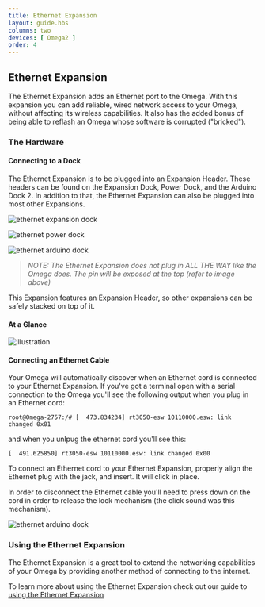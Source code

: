 ```yaml
---
title: Ethernet Expansion
layout: guide.hbs
columns: two
devices: [ Omega2 ]
order: 4
---
```


## Ethernet Expansion

<!-- // intro on the ethernet expansion - allows the omega to be wired as well as wireless -->

The Ethernet Expansion adds an Ethernet port to the Omega. With this expansion you can add reliable, wired network access to your Omega, without affecting its wireless capabilities. It also has the added bonus of being able to reflash an Omega whose software is corrupted ("bricked").



### The Hardware

#### Connecting to a Dock

<!-- // plugged into the expansion Header -->
<!-- // TODO: have photos of it plugged into the Exp dock, power dock, and arduino dock 2 -->

The Ethernet Expansion is to be plugged into an Expansion Header. These headers can be found on the Expansion Dock, Power Dock, and the Arduino Dock 2. In addition to that, the Ethernet Expansion can also be plugged into most other Expansions.

![ethernet expansion dock](https://raw.githubusercontent.com/OnionIoT/Onion-Docs/master/Omega2/Documentation/Hardware-Overview/img/ethernet-top-expansion-dock.JPG)

![ethernet power dock](https://raw.githubusercontent.com/OnionIoT/Onion-Docs/master/Omega2/Documentation/Hardware-Overview/img/ethernet-top-power-dock.JPG)

![ethernet arduino dock](https://raw.githubusercontent.com/OnionIoT/Onion-Docs/master/Omega2/Documentation/Hardware-Overview/img/ethernet-top-arduino-dock.JPG)


>*NOTE: The Ethernet Expansion does not plug in ALL THE WAY like the Omega does. The pin will be exposed at the top (refer to image above)*

<!-- // mention that other expansions can be safely stacked on top of it -->

This Expansion features an Expansion Header, so other expansions can be safely stacked on top of it.

#### At a Glance

![illustration](https://raw.githubusercontent.com/OnionIoT/Onion-Docs/master/Omega2/Documentation/Hardware-Overview/img/ethernet-expansion-illustration.jpg)

#### Connecting an Ethernet Cable

<!-- // instructions and photos of connecting and disconnecting an ethernet Cable -->

Your Omega will automatically discover when an Ethernet cord is connected to your Ethernet Expansion. If you've got a terminal open with a serial connection to the Omega you'll see the following output when you plug in an Ethernet cord:

```
root@Omega-2757:/# [  473.834234] rt3050-esw 10110000.esw: link changed 0x01
```

and when you unlpug the ethernet cord you'll see this:

```
[  491.625850] rt3050-esw 10110000.esw: link changed 0x00
```

To connect an Ethernet cord to your Ethernet Expansion, properly align the Ethernet plug with the jack, and insert. It will click in place.

In order to disconnect the Ethernet cable you'll need to press down on the cord in order to release the lock mechanism (the click sound was this mechanism).


![ethernet arduino dock](https://raw.githubusercontent.com/OnionIoT/Onion-Docs/master/Omega2/Documentation/Hardware-Overview/img/ethernet-cord-plugged-in.JPG)


### Using the Ethernet Expansion

<!-- TODO: This article already exists under Documentation/connectivity/ethernet-expansion.md, where is the preferred location for these articles? -->

<!-- // providing wired, ethernet connectivity to the omega extends its networking capabilities -->

The Ethernet Expansion is a great tool to extend the networking capabilities of your Omega by providing another method of connecting to the internet.

To learn more about using the Ethernet Expansion check out our guide to [using the Ethernet Expansion](#using-ethernet-expansion)

<!-- // introdocue and link to articles on -->
<!-- //  - connecting to a wired networking -->
<!-- //  - using the omega as a router -->
<!-- //  - using the omega as an ethernet bridge -->
